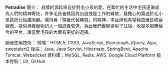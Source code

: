 **Petradise**
簡介：
    品牌的源起來自於對毛小孩的愛。在繁忙的生活中毛孩逐漸成為人們的精神寄託，許多毛孩爸媽因為出遊或是工作的緣故，最擔心的莫過於毛小孩該託付給誰照顧。秉持著「領養代替購買」的精神，本品牌也希望藉由優良收容廠商，提供想養寵物的人一個認養管道。為此我們團隊提供了住宿、收容多服務融合的平台，讓喜愛毛孩的大眾有更好的選擇。

開發使用技術：
前端：HTML5, CSS3, JavaScript, Bootstrap5, jQuery, Ajax, sweetalert2
後端：Java, Java Servlet, Hibernate, SpringBoot, Apache Tomcat, Websocket
資料庫：MySQL, Redis, AWS, Google Cloud Platform
版本控制：Git, GitHub



